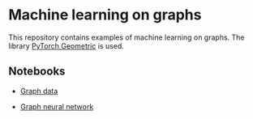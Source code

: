 # Machine learning on graphs

This repository contains examples of machine learning on graphs.
The library [PyTorch Geometric](https://pytorch-geometric.readthedocs.io/en/latest/) is used.

## Notebooks

- [Graph data](notebooks/data.ipynb)

- [Graph neural network](notebooks/gnn.ipynb)

